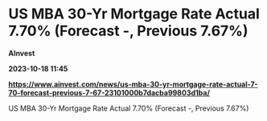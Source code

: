 # US MBA 30-Yr Mortgage Rate Actual 7.70% (Forecast -, Previous 7.67%)
**AInvest**

**2023-10-18 11:45**

**https://www.ainvest.com/news/us-mba-30-yr-mortgage-rate-actual-7-70-forecast-previous-7-67-23101000b7dacba99803d1ba/**

US MBA 30-Yr Mortgage Rate Actual 7.70% (Forecast -, Previous 7.67%)